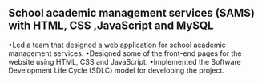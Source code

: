 <h2>School academic management services (SAMS) with HTML, CSS ,JavaScript and MySQL</h2>

•Led a team that designed a web application for school academic management services.
•Designed some of the front-end pages for the website using HTML, CSS and JavaScript.
•Implemented the Software Development Life Cycle (SDLC) model for developing the project.
